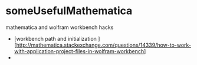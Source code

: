 someUsefulMathematica
=====================

mathematica and wolfram workbench hacks


- [workbench path and initialization ][http://mathematica.stackexchange.com/questions/14339/how-to-work-with-application-project-files-in-wolfram-workbench]
- 
